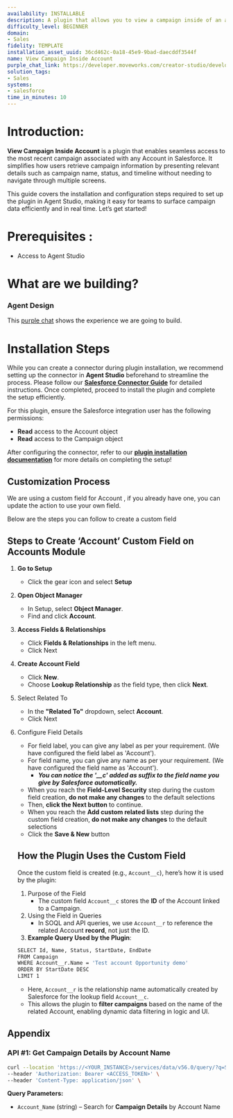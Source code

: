 ```yaml
---
availability: INSTALLABLE
description: A plugin that allows you to view a campaign inside of an account in Salesforce.
difficulty_level: BEGINNER
domain:
- Sales
fidelity: TEMPLATE
installation_asset_uuid: 36cd462c-0a18-45e9-9bad-daecddf3544f
name: View Campaign Inside Account
purple_chat_link: https://developer.moveworks.com/creator-studio/developer-tools/purple-chat/?conversation=%7B%22startTimestamp%22%3A%2211%3A43+AM%22%2C%22messages%22%3A%5B%7B%22role%22%3A%22user%22%2C%22parts%22%3A%5B%7B%22richText%22%3A%22Show+me+the+latest+campaign+details+for+Acme+Corp.%22%7D%5D%7D%2C%7B%22role%22%3A%22assistant%22%2C%22parts%22%3A%5B%7B%22reasoningSteps%22%3A%5B%7B%22status%22%3A%22success%22%2C%22richText%22%3A%22Extracts+%27Acme+Corp.%27+as+the+account+of+interest.+Searches+Salesforce+for+latest+campaign+details+within+this+account.%22%7D%5D%7D%2C%7B%22richText%22%3A%22I+found+the+latest+campaign+for+Acme+Corp.+Here+are+the+details%3A%22%7D%2C%7B%22richText%22%3A%22%3Cb%3ECampaign%3A+Spring+Launch%3C%2Fb%3E%3Cbr%3E%3Cb%3EStatus%3A%3C%2Fb%3E+Active%3Cbr%3E%3Cb%3EStart+Date%3A%3C%2Fb%3E+April+1%2C+2023%3Cbr%3E%3Cb%3EEnd+Date%3A%3C%2Fb%3E+June+30%2C+2023%22%7D%5D%7D%5D%7D
solution_tags:
- Sales
systems:
- salesforce
time_in_minutes: 10
---
```


# **Introduction:**

**View Campaign Inside Account** is a plugin that enables seamless access to the most recent campaign associated with any Account in Salesforce. It simplifies how users retrieve campaign information by presenting relevant details such as campaign name, status, and timeline without needing to navigate through multiple screens.

This guide covers the installation and configuration steps required to set up the plugin in Agent Studio, making it easy for teams to surface campaign data efficiently and in real time. Let’s get started!

# **Prerequisites :**

- Access to Agent Studio

# **What are we building?**

### **Agent Design**

This [purple chat](https://developer.moveworks.com/creator-studio/developer-tools/purple-chat/?conversation=%7B%22startTimestamp%22%3A%2211%3A43+AM%22%2C%22messages%22%3A%5B%7B%22role%22%3A%22user%22%2C%22parts%22%3A%5B%7B%22richText%22%3A%22Show+me+the+latest+campaign+details+for+Acme+Corp.%22%7D%5D%7D%2C%7B%22role%22%3A%22assistant%22%2C%22parts%22%3A%5B%7B%22reasoningSteps%22%3A%5B%7B%22status%22%3A%22success%22%2C%22richText%22%3A%22Extracts+%27Acme+Corp.%27+as+the+account+of+interest.+Searches+Salesforce+for+latest+campaign+details+within+this+account.%22%7D%5D%7D%2C%7B%22richText%22%3A%22I+found+the+latest+campaign+for+Acme+Corp.+Here+are+the+details%3A%22%7D%2C%7B%22richText%22%3A%22%3Cb%3ECampaign%3A+Spring+Launch%3C%2Fb%3E%3Cbr%3E%3Cb%3EStatus%3A%3C%2Fb%3E+Active%3Cbr%3E%3Cb%3EStart+Date%3A%3C%2Fb%3E+April+1%2C+2023%3Cbr%3E%3Cb%3EEnd+Date%3A%3C%2Fb%3E+June+30%2C+2023%22%7D%5D%7D%5D%7D) shows the experience we are going to build.

# **Installation Steps**

While you can create a connector during plugin installation, we recommend setting up the connector in **Agent Studio** beforehand to streamline the process. Please follow our [**Salesforce Connector Guide**](https://developer.moveworks.com/marketplace/package/?id=salesforce&hist=home%2Cbrws#how-to-implement) for detailed instructions. Once completed, proceed to install the plugin and complete the setup efficiently.

For this plugin, ensure the Salesforce integration user has the following permissions:

- **Read** access to the Account object
- **Read** access to the Campaign object

After configuring the connector, refer to our [**plugin installation documentation**](https://help.moveworks.com/docs/ai-agent-marketplace-installation) for more details on completing the setup!

## **Customization Process**

We are using a custom field for Account , if you already have one, you can update the action to use your own field. 

Below are the steps you can follow to create a custom field 

## **Steps to Create ‘Account’ Custom Field on Accounts Module**

1. **Go to Setup**
    - Click the gear icon and select **Setup**
2. **Open Object Manager**
    - In Setup, select **Object Manager**.
    - Find and click **Account**.
3. **Access Fields & Relationships**
    - Click **Fields & Relationships** in the left menu.
    - Click Next
4. **Create Account Field**
    - Click **New**.
    - Choose **Lookup Relationship** as the field type, then click **Next**.
5. Select Related To
    - In the **"Related To"** dropdown, select **Account**.
    - Click Next
6. Configure Field Details
    - For field label, you can give any label as per your requirement. (We have configured the field label as 'Account').
    - For field name, you can give any name as per your requirement. (We have configured the field name as 'Account').
        - ***You can notice the '__c' added as suffix to the field name you give by Salesforce       automatically.***
    - When you reach the **Field-Level Security** step during the custom field creation, **do not make any changes** to the default selections
    - Then, **click the Next button** to continue.
    - When you reach the **Add custom related lists** step during the custom field creation, **do not make any changes** to the default selections
    - Click the **Save & New** button
    
    ## How the Plugin Uses the Custom Field
    
    Once the custom field is created (e.g., `Account__c`), here’s how it is used by the plugin:
    
    1. Purpose of the Field
        - The custom field `Account__c` stores the **ID** of the Account linked to a Campaign.
    2. Using the Field in Queries
        - In SOQL and API queries, we use `Account__r` to reference the related Account **record**, not just the ID.
    3. **Example Query Used by the Plugin**:
    
    ```bash
    SELECT Id, Name, Status, StartDate, EndDate
    FROM Campaign
    WHERE Account__r.Name = 'Test account Opportunity demo'
    ORDER BY StartDate DESC
    LIMIT 1
    ```
    
    - Here, `Account__r` is the relationship name automatically created by Salesforce for the lookup field `Account__c`.
    - This allows the plugin to **filter campaigns** based on the name of the related Account, enabling dynamic data filtering in logic and UI.

## **Appendix**

### **API #1: Get Campaign Details by Account Name**

```bash
curl --location 'https://<YOUR_INSTANCE>/services/data/v56.0/query/?q=SELECT+Id%2CName%2CStatus%2CStartDate%2CEndDate+FROM+Campaign+WHERE+Account__r.Name+%3D+<Account_Name>ORDER+BY+StartDate+DESC+LIMIT+1' \
--header 'Authorization: Bearer <ACCESS_TOKEN>' \
--header 'Content-Type: application/json' \
```

**Query Parameters:**

- `Account_Name` (string) – Search for **Campaign Details** by Account Name